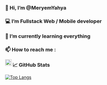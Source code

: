  ### 👋 Hi, I’m @MeryemYahya
 ### 💻 I’m Fullstack Web / Mobile developer 
 ### 🌱 I’m currently learning everything
 ### 📫 How to reach me :  
   
 <a href="https://www.linkedin.com/in/meryem-yahya/"><img align="left" src="https://raw.githubusercontent.com/yushi1007/yushi1007/main/images/linkedin.svg" alt="meryem-yahya | LinkedIn" width="21px"/></a>
 

### 📈 GitHub Stats
[![Top Langs](https://github-readme-stats.vercel.app/api/top-langs/?username=MeryemYahya&layout=compact)](https://github.com/MeryemYahya)

<!---
MeryemYahya/MeryemYahya is a ✨ special ✨ repository because its `README.md` (this file) appears on your GitHub profile.
You can click the Preview link to take a look at your changes.
--->
